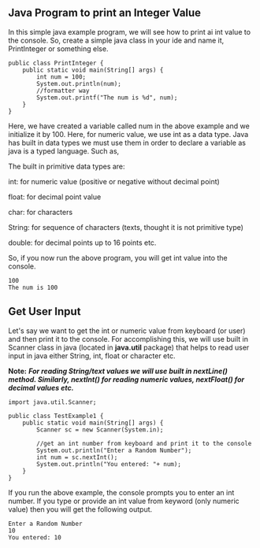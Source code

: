 ## Java Program to print an Integer Value

In this simple java example program, we will see how to print ai int value to the console. So, create a simple java class in your ide and name it, PrintInteger or something else.


```
public class PrintInteger {
    public static void main(String[] args) {
        int num = 100;
        System.out.println(num);
        //formatter way
        System.out.printf("The num is %d", num);
    }
}
```

Here, we have created a variable called num in the above example and we initialize it by 100. Here, for numeric value, we use int as a data type. Java has built in data types we must use them in order to declare a variable as java is a typed language. Such as,

The built in primitive data types are:

int: for numeric value (positive or negative without decimal point)

float: for decimal point value

char: for characters

String: for sequence of characters (texts, thought it is not primitive type)

double: for decimal points up to 16 points etc.

So, if you now run the above program, you will get int value into the console.

```
100
The num is 100
```

## Get User Input

Let's say we want to get the int or numeric value from keyboard (or user) and then print it to the console. For accomplishing this, we will use built in Scanner class in java (located in **java.util** package) that helps to read user input in java either String, int, float or character etc.

**Note:** ***For reading String/text values we will use built in nextLine() method. Similarly, nextInt() for reading numeric values, nextFloat() for decimal values etc.***

```
import java.util.Scanner;

public class TestExample1 {
    public static void main(String[] args) {
        Scanner sc = new Scanner(System.in);

        //get an int number from keyboard and print it to the console
        System.out.println("Enter a Random Number");
        int num = sc.nextInt();
        System.out.println("You entered: "+ num);
    }
}
```

If you run the above example, the console prompts you to enter an int number. If you type or provide an int value from keyword (only numeric value) then you will get the following output.

```
Enter a Random Number
10
You entered: 10
```

